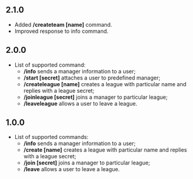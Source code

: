 ## 2.1.0
* Added **/createteam [name]** command.
* Improved response to info command.

## 2.0.0

* List of supported command:
    * **/info** sends a manager information to a user;
    * **/start [secret]** attaches a user to predefined manager;
    * **/createleague [name]** creates a league with particular name and replies with a league secret;
    * **/joinleague [secret]** joins a manager to particular league;
    * **/leaveleague** allows a user to leave a league.

## 1.0.0

* List of supported commands:
    * **/info** sends a manager information to a user;
    * **/create [name]** creates a league with particular name and replies with a league secret;
    * **/join [secret]** joins a manager to particular league;
    * **/leave** allows a user to leave a league.